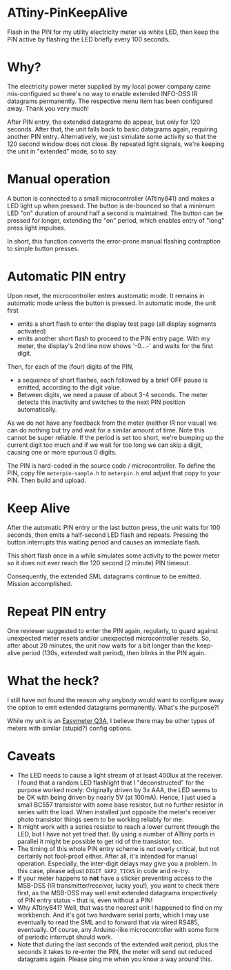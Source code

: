 # ATtiny-PinKeepAlive

Flash in the PIN for my utility electricity meter via white LED, then keep the PIN active by flashing the LED briefly every 100 seconds.

# Why?

The electricity power meter supplied by my local power company came mis-configured so there's no way to enable extended INFO-DSS IR datagrams permanently.
The respective menu item has been configured away. Thank you very much!

After PIN entry, the extended datagrams do appear, but only for 120 seconds. After that, the unit falls back to basic datagrams again, requiring another PIN entry. Alternatively, we just simulate some activity so that the 120 second window does not close. By repeated light signals, we're keeping the unit in "extended" mode, so to say.

# Manual operation

A button is connected to a small microcontroller (ATtiny841) and makes a LED light up when pressed. The button is de-bounced so that a minimum LED "on" duration of around half a second is maintained. The button can be pressed for longer, extending the "on" period, which enables entry of "long" press light impulses.

In short, this function converts the error-prone manual flashing contraption to simple button presses.

# Automatic PIN entry

Upon reset, the microcontroller enters austomatic mode. It remains in automatic mode unless the button is pressed.
In automatic mode, the unit first
- emits a short flash to enter the display test page (all display segments activated)
- emits another short flash to proceed to the PIN entry page. With my meter, the display's 2nd line now shows '-0...-' and waits for the first digit.

Then, for each of the (four) digits of the PIN,
- a sequence of short flashes, each followed by a brief OFF pause is emitted, according to the digit value.
- Between digits, we need a pause of about 3-4 seconds. The meter detects this inactivity and switches to the next PIN position automatically.

As we do not have any feedback from the meter (neither IR nor visual) we can do nothing but try and wait for a similar amount of time. Note this cannot be super reliable. If the period is set too short, we're bumping up the current digit too much and if we wait for too long we can skip a digit, causing one or more spurious 0 digits.

The PIN is hard-coded in the source code / microcontroller. To define the PIN, copy file `meterpin-sample.h` to `meterpin.h` and adjust that copy to your PIN. Then build and upload.

# Keep Alive

After the automatic PIN entry or the last button press, the unit waits for 100 seconds, then emits a half-second LED flash and repeats. Pressing the button interrupts this waiting period and causes an immediate flash.

This short flash once in a while simulates some activity to the power meter so it does not ever reach the 120 second (2 minute) PIN timeout.

Consequently, the extended SML datagrams continue to be emitted. Mission accomplished.

# Repeat PIN entry

One reviewer suggested to enter the PIN again, regularly, to guard against unexpected meter resets and/or unexpected microcontroller resets.
So, after about 20 minutes, the unit now waits for a bit longer than the keep-alive period (130s, extended wait period), then blinks in the PIN again.

# What the heck?

I still have not found the reason why anybody would want to configure away the option to emit extended datagrams permanently. What's the purpose?!

While my unit is an [Easymeter Q3A](https://www.easymeter.com/downloads/products/zaehler/Q3A/BA_Q3A_V10.09_Rev19_2021-06-14.pdf), I believe there may be other types of meters with similar (stupid?) config options.

# Caveats

- The LED needs to cause a light stream of at least 400lux at the receiver. I found that a random LED flashlight that I "deconstructed" for the purpose worked nicely: Originally driven by 3x AAA, the LED seems to be OK with being driven by nearly 5V (at 100mA). Hence, I just used a small BC557 transistor with some base resistor, but no further resistor in series with the load. When installed just opposite the meter's receiver photo transistor things seem to be working reliably for me.
- It might work with a series resistor to reach a lower current through the LED, but I have not yet tried that. By using a number of ATtiny ports in parallel it might be possible to get rid of the transistor, too.
- The timing of this whole PIN entry scheme is not overly critical, but not certainly not fool-proof either. After all, it's intended for manual operation. Especially, the inter-digit delays may give you a problem. In this case, please adjust `DIGIT_GAP2_TICKS` in code and re-try.
- If your meter happens to __not__ have a sticker preventing access to the MSB-DSS (IR transmitter/receiver, lucky you!), you want to check there first, as the MSB-DSS may well emit extended datagrams irrspectively of PIN entry status - that is, even without a PIN!
- Why ATtiny841? Well, that was the nearest unit I happened to find on my workbench. And it's got two hardware serial ports, which I may use eventually to read the SML and to forward that via wired RS485, eventually. Of course, any Arduino-like microcontroller with some form of periodic interrupt should work.
- Note that during the last seconds of the extended wait period, plus the seconds it takes to re-enter the PIN, the meter will send out reduced datagrams again. Please ping me when you know a way around this.
